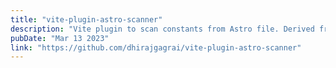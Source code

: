 ```yaml
---
title: "vite-plugin-astro-scanner"
description: "Vite plugin to scan constants from Astro file. Derived from Astro's vite-plugin-scanner."
pubDate: "Mar 13 2023"
link: "https://github.com/dhirajgagrai/vite-plugin-astro-scanner"
---
```

